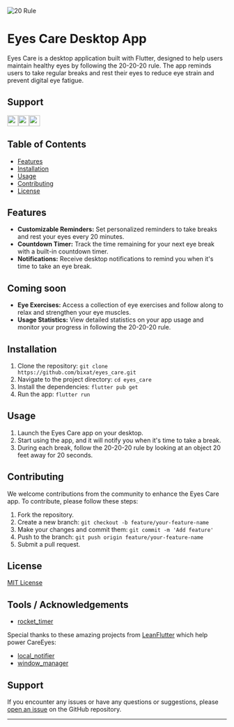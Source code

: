 ![20 Rule](https://www.oramca.com/files/2017/02/s5_e0957a473a85a399c5dd742497e7c8c2.jpg)

# Eyes Care Desktop App

Eyes Care is a desktop application built with Flutter, designed to help users maintain healthy eyes by following the 20-20-20 rule. The app reminds users to take regular breaks and rest their eyes to reduce eye strain and prevent digital eye fatigue.

## Support
<a href="https://github.com/bixat/eyes_care/releases/latest/download/EyesCaremacOS.dmg"><img src="https://img.shields.io/badge/mac%20os-000000?style=for-the-badge&logo=macos&logoColor=F0F0F0" height=25></a><a href="https://github.com/bixat/eyes_care/releases/latest/download/EyesCareWindows.zip"><img src="https://img.shields.io/badge/Windows-0078D6?style=for-the-badge&logo=windows&logoColor=white" height=25></a><a href="https://github.com/bixat/eyes_care/releases/latest/download/EyesCareLinux.tar.gz"><img src="https://img.shields.io/badge/Linux-FCC624?style=for-the-badge&logo=linux&logoColor=black" height=25></a>




## Table of Contents

- [Features](#features)
- [Installation](#installation)
- [Usage](#usage)
- [Contributing](#contributing)
- [License](#license)

## Features

- **Customizable Reminders:** Set personalized reminders to take breaks and rest your eyes every 20 minutes.
- **Countdown Timer:** Track the time remaining for your next eye break with a built-in countdown timer.
- **Notifications:** Receive desktop notifications to remind you when it's time to take an eye break.

## Coming soon

- **Eye Exercises:** Access a collection of eye exercises and follow along to relax and strengthen your eye muscles.
- **Usage Statistics:** View detailed statistics on your app usage and monitor your progress in following the 20-20-20 rule.

## Installation

1. Clone the repository: `git clone https://github.com/bixat/eyes_care.git`
2. Navigate to the project directory: `cd eyes_care`
3. Install the dependencies: `flutter pub get`
4. Run the app: `flutter run`

## Usage

1. Launch the Eyes Care app on your desktop.
2. Start using the app, and it will notify you when it's time to take a break.
4. During each break, follow the 20-20-20 rule by looking at an object 20 feet away for 20 seconds.

## Contributing

We welcome contributions from the community to enhance the Eyes Care app. To contribute, please follow these steps:

1. Fork the repository.
2. Create a new branch: `git checkout -b feature/your-feature-name`
3. Make your changes and commit them: `git commit -m 'Add feature'`
4. Push to the branch: `git push origin feature/your-feature-name`
5. Submit a pull request.

## License

[MIT License](https://opensource.org/licenses/MIT)

## Tools / Acknowledgements

- [rocket_timer](https://pub.dev/packages/rocket_timer)

Special thanks to these amazing projects from [LeanFlutter](https://github.com/leanflutter) which help power CareEyes:

- [local_notifier](https://pub.dev/packages/local_notifier)
- [window_manager](https://pub.dev/packages/window_manager)

## Support

If you encounter any issues or have any questions or suggestions, please [open an issue](https://github.com/bixat/eyes_care/issues) on the GitHub repository.

---
